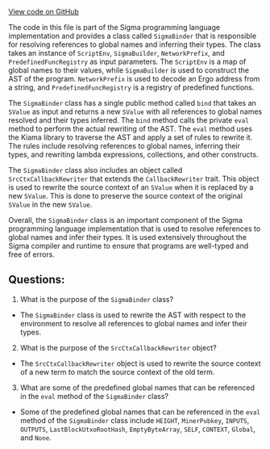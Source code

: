 [View code on GitHub](sigmastate-interpreterhttps://github.com/ScorexFoundation/sigmastate-interpreter/sc/src/main/scala/sigmastate/lang/SigmaBinder.scala)

The code in this file is part of the Sigma programming language implementation and provides a class called `SigmaBinder` that is responsible for resolving references to global names and inferring their types. The class takes an instance of `ScriptEnv`, `SigmaBuilder`, `NetworkPrefix`, and `PredefinedFuncRegistry` as input parameters. The `ScriptEnv` is a map of global names to their values, while `SigmaBuilder` is used to construct the AST of the program. `NetworkPrefix` is used to decode an Ergo address from a string, and `PredefinedFuncRegistry` is a registry of predefined functions.

The `SigmaBinder` class has a single public method called `bind` that takes an `SValue` as input and returns a new `SValue` with all references to global names resolved and their types inferred. The `bind` method calls the private `eval` method to perform the actual rewriting of the AST. The `eval` method uses the Kiama library to traverse the AST and apply a set of rules to rewrite it. The rules include resolving references to global names, inferring their types, and rewriting lambda expressions, collections, and other constructs.

The `SigmaBinder` class also includes an object called `SrcCtxCallbackRewriter` that extends the `CallbackRewriter` trait. This object is used to rewrite the source context of an `SValue` when it is replaced by a new `SValue`. This is done to preserve the source context of the original `SValue` in the new `SValue`.

Overall, the `SigmaBinder` class is an important component of the Sigma programming language implementation that is used to resolve references to global names and infer their types. It is used extensively throughout the Sigma compiler and runtime to ensure that programs are well-typed and free of errors.
## Questions: 
 1. What is the purpose of the `SigmaBinder` class?
- The `SigmaBinder` class is used to rewrite the AST with respect to the environment to resolve all references to global names and infer their types.

2. What is the purpose of the `SrcCtxCallbackRewriter` object?
- The `SrcCtxCallbackRewriter` object is used to rewrite the source context of a new term to match the source context of the old term.

3. What are some of the predefined global names that can be referenced in the `eval` method of the `SigmaBinder` class?
- Some of the predefined global names that can be referenced in the `eval` method of the `SigmaBinder` class include `HEIGHT`, `MinerPubkey`, `INPUTS`, `OUTPUTS`, `LastBlockUtxoRootHash`, `EmptyByteArray`, `SELF`, `CONTEXT`, `Global`, and `None`.